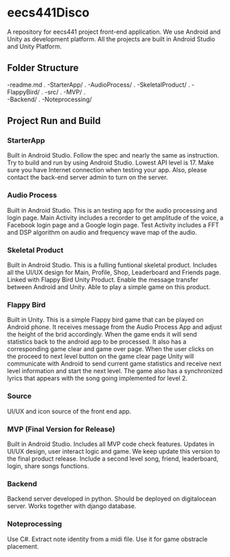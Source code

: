 # eecs441Disco

A repository for eecs441 project front-end application. We use Android and Unity as development platform. All the projects are built in Android Studio and Unity Platform. 

## Folder Structure
-readme.md . 
-StarterApp/ . 
-AudioProcess/ . 
-SkeletalProduct/ . 
-FlappyBird/ . 
-src/ . 
-MVP/ .  
-Backend/ . 
-Noteprocessing/

## Project Run and Build
### StarterApp
Built in Android Studio. Follow the spec and nearly the same as instruction. Try to build and run by using Android Studio. Lowest API level is 17. Make sure you have Internet connection when testing your app. Also, please contact the back-end server admin to turn on the server.

### Audio Process
Built in Android Studio. This is an testing app for the audio processing and login page. Main Activity includes a recorder to get amplitude of the voice, a Facebook login page and a Google login page. Test Activity includes a FFT and DSP algorithm on audio and frequency wave map of the audio.

### Skeletal Product
Built in Android Studio. This is a fulling funtional skeletal product. Includes all the UI/UX design for Main, Profile, Shop, Leaderboard and Friends page. Linked with Flappy Bird Unity Product. Enable the message transfer between Android and Unity. Able to play a simple game on this product.

### Flappy Bird
Built in Unity. This is a simple Flappy bird game that can be played on Android phone. It receives message from the Audio Process App and adjust the height of the brid accordingly. When the game ends it will send statistics back to the android app to be processed. It also has a corresponding game clear and game over page. When the user clicks on the proceed to next level button on the game clear page Unity will communicate with Android to send current game statistics and receive next level information and start the next level. The game also has a synchronized lyrics that appears with the song going implemented for level 2.

### Source
UI/UX and icon source of the front end app.

### MVP (Final Version for Release)
Built in Android Studio. Includes all MVP code check features. Updates in UI/UX design, user interact logic and game. We keep update this version to the final product release. Include a second level song, friend, leaderboard, login, share songs functions.

### Backend
Backend server developed in python. Should be deployed on digitalocean server. Works together with django database.

### Noteprocessing
Use C#. Extract note identity from a midi file. Use it for game obstracle placement.

